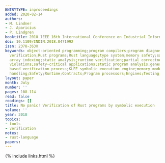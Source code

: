 ```yaml
---
ENTRYTYPE: inproceedings
added: 2020-02-14
authors:
- M. Lindner
- J. Aparicius
- P. Lindgren
booktitle: 2018 IEEE 16th International Conference on Industrial Informatics (INDIN)
doi: 10.1109/INDIN.2018.8471992
issn: 2378-363X
keywords: object-oriented programming;program compilers;program diagnostics;program
  verification;Rust programs;Rust language;type system;memory safety;safety conditions;raw
  array indexing;static analysis;runtime verification;partial correctness guarantees;safety
  violations;safety-critical applications;static program analysis;generic contract
  based verification process;KLEE symbolic execution engine;memory model;rustc compiler;panic
  handling;Safety;Runtime;Contracts;Program processors;Engines;Testing;Data models
layout: paper
month: July
number: ''
pages: 108-114
read: false
readings: []
title: No panic! Verification of Rust programs by symbolic execution
volume: ''
year: 2018
topics:
- tools
- verification
notes:
- rust-language
papers:
---
```


{% include links.html %}
